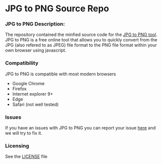 # JPG to PNG Source Repo

### JPG to PNG Description:

The repository contained the minfied source code for the [JPG to PNG tool](https://jpgtopng.xyz). JPG to PNG is a free online tool that allows you to quickly convert from the JPG (also refered to as JPEG) file format to the PNG file format within your own browser using javascript.

### Compatibility
JPG to PNG is compatible with most modern browsers
* Google Chrome
* Firefox
* Internet explorer 9+
* Edge
* Safari (not well tested)

### Issues
If you have an issues with JPG to PNG you can report your issue [here](https://github.com/jpgtopng/jpgtopng.github.io/issues) and we will try to fix it.

### Licensing
See the [LICENSE](https://github.com/jpgtopng/jpgtopng.github.io/blob/master/LICENSE) file
